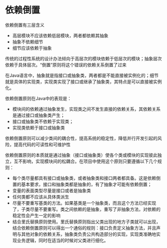 # 依赖倒置


依赖倒置有三层含义

- 高层模块不应该依赖低层模块，两者都依赖其抽象
- 抽象不依赖细节
- 细节应该依赖于抽象

传统的过程性系统的设计办法倾向于高层次的模块依赖于低层次的模块；抽象层次依赖于具体层次。“倒置”原则将这个错误的依赖关系倒置了过来

在Java语言中，抽象就是指接口或抽象类，两者都是不能直接被实例化的；细节就是具体的实现类，实现类实现了接口或继承了抽象类，其特点是可以直接被实例化。

依赖倒置原则在Java中的表现是：

- 模块间的依赖通过抽象发生，实现类之间不发生直接的依赖关系，其依赖关系是通过接口或抽象类产生；
- 接口或抽象类不依赖于实现类；
- 实现类依赖于接口或抽象类


依赖倒置原则可以减少类间的耦合性，提高系统的稳定性，降低并行开发引起的风险，提高代码的可读性和可维护性

依赖倒置原则的本质就是通过抽象（接口或抽象类）使各个类或模块的实现彼此独立，互不影响，实现模块间的松耦合。在项目中使用这个原则只要遵循以下几个规则：

- 每个类尽量都具有接口或抽象类，或者抽象类和接口两者都具备。这是依赖倒置的基本要求，接口和抽象类都是抽象的，有了抽象才可能有依赖倒置；
- 变量的表面类型尽量是接口或者是抽象类
- 任何类都不应该从具体类派生
- 尽量不要重写基类的方法。如果基类是一个抽象类，而且这个方法已经实现了，子类尽量不要重写。类之间依赖的是抽象，重写了非抽象方法，对依赖的稳定性会产生一定的影响
- 结合里氏替换原则使用。里氏替换原则指出父类出现的地方子类就可以出现，结合依赖倒置原则可以得出一个通俗的规则：接口负责定义抽象方法，并且声明与其他对象的依赖关系，抽象类负责公共构造部分的实现，实现类准确地实现业务逻辑，同时在适当的时候对父类进行细化。
